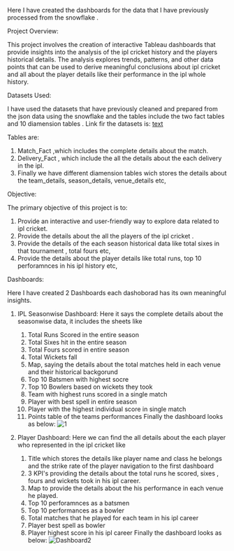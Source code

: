 Here I have created the dashboards for the data that I have previously processed from the snowflake .

Project Overview:

This project involves the creation of interactive Tableau dashboards that provide insights into the analysis of the ipl cricket history and the players historical details. The analysis explores trends, patterns, and other data points that can be used to derive meaningful conclusions about ipl cricket and all about the player details like their performance in the ipl whole history.

Datasets Used:

 I have used the datasets that have previously cleaned and prepared from the json data using the snowflake and the tables include the two fact tables and 10 diamension tables .
 Link fir the datasets is: 
 [text](https://github.com/manjunath528/ipl_data_processing_sf/tree/main/5.final_csv_files)

Tables are: 
1. Match_Fact ,which includes the complete details about the match.
2. Delivery_Fact , which include the all the details about the each delivery in the ipl.
3. Finally we have different diamension tables wich stores the details about the team_details, season_details, venue_details etc,

Objective:

 The primary objective of this project is to:
1. Provide an interactive and user-friendly way to explore data related to ipl cricket.
2. Provide the details about the all the players of the ipl cricket .
3. Provide the details of the each season historical data like total sixes in that tournament , total fours etc,
4. Provide the details about the player details like total runs, top 10 perforamnces in his ipl history etc,

Dashboards:
     
Here I have created 2 Dashboards each dashoborad has its own meaningful insights.
1. IPL Seasonwise Dashboard:
Here it says the complete details about the seasonwise data, it includes the sheets like
    1. Total Runs Scored in the entire season
    2. Total Sixes hit in the entire season
    3. Total Fours scored in entire season
    4. Total Wickets fall 
    5. Map, saying the details about the total matches held in each venue and their historical backgorund
    6. Top 10 Batsmen with highest socre
    7. Top 10 Bowlers based on wickets they took
    8. Team with highest runs scored in a single match
    9. Player with best spell in entire season
    10. Player with the highest individual score in single match
    11. Points table of the teams performances
Finally the dashboard looks as below:
       ![1](https://github.com/user-attachments/assets/5cbb45af-e680-47c7-9e09-471412467b3b)

2. Player Dashboard:
Here we can find the all details about the each player who represented in the ipl cricket like
    1. Title which stores the details like player name and class he belongs and the strike rate of the player navigation to the first dashboard
    2. 3 KPI's providing the details about the total runs he scored, sixes , fours and wickets took in his ipl career.
    3. Map to provide the details about the his performance in each venue he played.
    4. Top 10 perforamnces as a batsmen
    5. Top 10 performances as a bowler 
    6. Total matches that he played for each team in his ipl career
    7. Player best spell as bowler
    8. Player highest score in his ipl career
Finally the dashboard looks as below:
     ![Dashboard2](https://github.com/user-attachments/assets/2506bcf4-d643-4b43-a67b-9be421065763)
   

    

